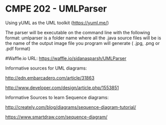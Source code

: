 # CMPE 202 - UMLParser
Using yUML as the UML toolkit (https://yuml.me/)

The parser will be executable on the command line with the following format:
umlparser <source folder> <output file name>
<source folder> is a folder name where all the .java source files will be
<output file name> is the name of the output image file you program will generate ( .jpg, .png or .pdf format)

#Waffle.io URL:
https://waffle.io/sidanasparsh/UMLParser


Informative sources for UML diagrams:

http://edn.embarcadero.com/article/31863

http://www.developer.com/design/article.php/1553851

Informative Sources to learn Sequence diagrams:

http://creately.com/blog/diagrams/sequence-diagram-tutorial/

https://www.smartdraw.com/sequence-diagram/
